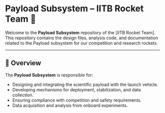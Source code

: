# Payload Subsystem – IITB Rocket Team 🚀

Welcome to the **Payload Subsystem** repository of the [IITB Rocket Team].  
This repository contains the design files, analysis code, and documentation related to the Payload subsystem for our competition and research rockets.

---

## 📌 Overview
The **Payload Subsystem** is responsible for:
- Designing and integrating the scientific payload with the launch vehicle.
- Developing mechanisms for deployment, stabilization, and data collection.
- Ensuring compliance with competition and safety requirements.
- Data acquisition and analysis from onboard experiments.
